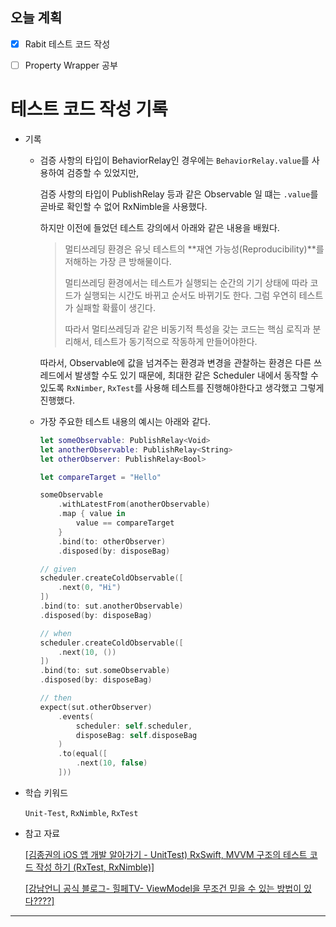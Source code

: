 ## 오늘 계획

- [x] Rabit 테스트 코드 작성
- [ ] Property Wrapper 공부



# 테스트 코드 작성 기록

- 기록

    -   검증 사항의 타입이 BehaviorRelay인 경우에는 `BehaviorRelay.value`를 사용하여 검증할 수 있었지만, 

        검증 사항의 타입이 PublishRelay 등과 같은 Observable 일 떄는 `.value`를 곧바로 확인할 수 없어 RxNimble을 사용했다.

        하지만 이전에 들었던 테스트 강의에서 아래와 같은 내용을 배웠다.

        >   멀티쓰레딩 환경은 유닛 테스트의 **재연 가능성(Reproducibility)**를 저해하는 가장 큰 방해물이다.
        >
        >   멀티쓰레딩 환경에서는 테스트가 실행되는 순간의 기기 상태에 따라 코드가 실행되는 시간도 바뀌고 순서도 바뀌기도 한다. 그럼 우연히 테스트가 실패할 확률이 생긴다.
        >
        >   따라서 멀티쓰레딩과 같은 비동기적 특성을 갖는 코드는 핵심 로직과 분리해서, 테스트가 동기적으로 작동하게 만들어야한다.

        따라서, Observable에 값을 넘겨주는 환경과 변경을 관찰하는 환경은 다른 쓰레드에서 발생할 수도 있기 때문에, 최대한 같은 Scheduler 내에서 동작할 수 있도록 `RxNimber`, `RxTest`를 사용해 테스트를 진행해야한다고 생각했고 그렇게 진행했다.

    -   가장 주요한 테스트 내용의 예시는 아래와 같다.

        ```swift
        let someObservable: PublishRelay<Void>
        let anotherObservable: PublishRelay<String>
        let otherObserver: PublishRelay<Bool>
        
        let compareTarget = "Hello"
        
        someObservable
        	.withLatestFrom(anotherObservable)
        	.map { value in
                value == compareTarget
            }
            .bind(to: otherObserver)
        	.disposed(by: disposeBag)
        ```

        ```swift
        // given
        scheduler.createColdObservable([
            .next(0, "Hi")
        ])
        .bind(to: sut.anotherObservable)
        .disposed(by: disposeBag)
        
        // when
        scheduler.createColdObservable([
            .next(10, ())
        ])
        .bind(to: sut.someObservable)
        .disposed(by: disposeBag)
        
        // then
        expect(sut.otherObserver)
            .events(
                scheduler: self.scheduler,
                disposeBag: self.disposeBag
            )
            .to(equal([
                .next(10, false)
            ]))
        ```

        

-  학습 키워드

    `Unit-Test`, `RxNimble`, `RxTest`

- 참고 자료

    [[김종권의 iOS 앱 개발 알아가기 - UnitTest) RxSwift, MVVM 구조의 테스트 코드 작성 하기 (RxTest, RxNimble)]](https://ios-development.tistory.com/172)

    [[강남언니 공식 블로그- 힐페TV- ViewModel을 무조건 믿을 수 있는 방법이 있다????]](https://blog.gangnamunni.com/post/HealingPaperTV-ViewModel-Test/)


---



